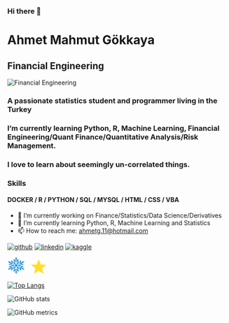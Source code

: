 ### Hi there 👋
# Ahmet Mahmut Gökkaya

## Financial Engineering


![Financial Engineering](https://graspskillspmptraining.files.wordpress.com/2018/12/community_image_1419882638.gif?w=512)

### A passionate statistics student and programmer living in the Turkey
### I’m currently learning Python, R, Machine Learning, Financial Engineering/Quant Finance/Quantitative Analysis/Risk Management. 
### I love to learn about seemingly un-correlated things.

### Skills 
#### DOCKER /  R /  PYTHON /  SQL /  MYSQL  / HTML /  CSS /  VBA 

- 🔭 I’m currently working on Finance/Statistics/Data Science/Derivatives 
- 🌱 I’m currently learning Python, R, Machine Learning and Statistics 
- 📫 How to reach me: ahmetg.11@hotmail.com 


[<img src='https://cdn.jsdelivr.net/npm/simple-icons@3.0.1/icons/github.svg' alt='github' height='40'>](https://github.com/gokkayahmet)  [<img src='https://cdn.jsdelivr.net/npm/simple-icons@3.0.1/icons/linkedin.svg' alt='linkedin' height='40'>](https://www.linkedin.com/in/gokkayahmet/)  [<img src='https://cdn.jsdelivr.net/npm/simple-icons@3.0.1/icons/kaggle.svg' alt='kaggle' height='40'>](https://www.kaggle.com/ahmetgokkaya)  

<a href='https://archiveprogram.github.com/'><img src='https://raw.githubusercontent.com/acervenky/animated-github-badges/master/assets/acbadge.gif' width='40' height='40'></a> <a href='https://stars.github.com/'><img src='https://raw.githubusercontent.com/acervenky/animated-github-badges/master/assets/starbadge.gif' width='35' height='35'></a> 

[![Top Langs](https://github-readme-stats.vercel.app/api/top-langs/?username=gokkayahmet)](https://github.com/anuraghazra/github-readme-stats)

![GitHub stats](https://github-readme-stats.vercel.app/api?username=gokkayahmet&show_icons=true)  

![GitHub metrics](https://metrics.lecoq.io/gokkayahmet)  

